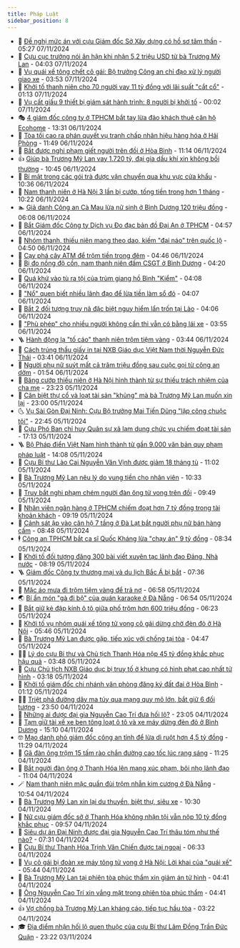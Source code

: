 ```yaml
---
title: Pháp Luật
sidebar_position: 8
---
```


<!-- dantri-phap-luat:START -->
- 🌊 [Đề nghị mức án với cựu Giám đốc Sở Xây dựng có hồ sơ tâm thần](https://dantri.com.vn/phap-luat/de-nghi-muc-an-voi-cuu-giam-doc-so-xay-dung-co-ho-so-tam-than-20241107113745244.htm) - 05:27 07/11/2024
- 🐲 [Cựu cục trưởng nói ân hận khi nhận 5,2 triệu USD từ bà Trương Mỹ Lan](https://dantri.com.vn/phap-luat/cuu-cuc-truong-noi-an-han-khi-nhan-52-trieu-usd-tu-ba-truong-my-lan-20241107105035983.htm) - 04:03 07/11/2024
- 🌁 [Vụ quái xế tông chết cô gái: Bộ trưởng Công an chỉ đạo xử lý người giao xe](https://dantri.com.vn/phap-luat/vu-quai-xe-tong-chet-co-gai-bo-truong-cong-an-chi-dao-xu-ly-nguoi-giao-xe-20241107104902449.htm) - 03:53 07/11/2024
- 🎃 [Khởi tố thanh niên cho 70 người vay 11 tỷ đồng với lãi suất &quot;cắt cổ&quot;](https://dantri.com.vn/phap-luat/khoi-to-thanh-nien-cho-70-nguoi-vay-11-ty-dong-voi-lai-suat-cat-co-20241107080009245.htm) - 01:13 07/11/2024
- 🦅 [Vụ cất giấu 9 thiết bị giám sát hành trình: 8 người bị khởi tố](https://dantri.com.vn/phap-luat/vu-cat-giau-9-thiet-bi-giam-sat-hanh-trinh-8-nguoi-bi-khoi-to-20241106220011337.htm) - 00:02 07/11/2024
- 🎭 [4 giám đốc công ty ở TPHCM bắt tay lừa đảo khách thuê căn hộ Ecohome](https://dantri.com.vn/phap-luat/4-giam-doc-cong-ty-o-tphcm-bat-tay-lua-dao-khach-thue-can-ho-ecohome-20241106200924868.htm) - 13:31 06/11/2024
- 🤗 [Tòa tối cao ra phán quyết vụ tranh chấp nhãn hiệu hàng hóa ở Hải Phòng](https://dantri.com.vn/phap-luat/toa-toi-cao-ra-phan-quyet-vu-tranh-chap-nhan-hieu-hang-hoa-o-hai-phong-20241106182352567.htm) - 11:49 06/11/2024
- 🚀 [Bắt được nghi phạm giết người trên đồi ở Hòa Bình](https://dantri.com.vn/phap-luat/bat-duoc-nghi-pham-giet-nguoi-tren-doi-o-hoa-binh-20241106175439208.htm) - 11:14 06/11/2024
- 👍 [Giúp bà Trương Mỹ Lan vay 1.720 tỷ, đại gia dầu khí xin không bồi thường](https://dantri.com.vn/phap-luat/giup-ba-truong-my-lan-vay-1720-ty-dai-gia-dau-khi-xin-khong-boi-thuong-20241106162633970.htm) - 10:45 06/11/2024
- 🧐 [Bí mật trong các gói trà được vận chuyển qua khu vực cửa khẩu](https://dantri.com.vn/phap-luat/bi-mat-trong-cac-goi-tra-duoc-van-chuyen-qua-khu-vuc-cua-khau-20241106163745927.htm) - 10:36 06/11/2024
- 🫶 [Nam thanh niên ở Hà Nội 3 lần bị cướp, tống tiền trong hơn 1 tháng](https://dantri.com.vn/phap-luat/nam-thanh-nien-o-ha-noi-3-lan-bi-cuop-tong-tien-trong-hon-1-thang-20241106165021241.htm) - 10:22 06/11/2024
- 🏊 [Giả danh Công an Cà Mau lừa nữ sinh ở Bình Dương 120 triệu đồng](https://dantri.com.vn/phap-luat/gia-danh-cong-an-ca-mau-lua-nu-sinh-o-binh-duong-120-trieu-dong-20241106091354584.htm) - 06:08 06/11/2024
- 🌋 [Bắt Giám đốc Công ty Dịch vụ Đo đạc bản đồ Đại An ở TPHCM](https://dantri.com.vn/phap-luat/bat-giam-doc-cong-ty-dich-vu-do-dac-ban-do-dai-an-o-tphcm-20241106113348430.htm) - 04:57 06/11/2024
- 👹 [Nhóm thanh, thiếu niên mang theo dao, kiếm &quot;đại náo&quot; trên quốc lộ](https://dantri.com.vn/phap-luat/nhom-thanh-thieu-nien-mang-theo-dao-kiem-dai-nao-tren-quoc-lo-20241106105117462.htm) - 04:50 06/11/2024
- 🫣 [Cạy phá cây ATM để trộm tiền trong đêm](https://dantri.com.vn/phap-luat/cay-pha-cay-atm-de-trom-tien-trong-dem-20241106112643443.htm) - 04:46 06/11/2024
- 🎃 [Bị đo nồng độ cồn, nam thanh niên đấm CSGT ở Bình Dương](https://dantri.com.vn/phap-luat/bi-do-nong-do-con-nam-thanh-nien-dam-csgt-o-binh-duong-20241106105134213.htm) - 04:20 06/11/2024
- 🌝 [Quá khứ vào tù ra tội của trùm giang hồ Bình &quot;Kiểm&quot;](https://dantri.com.vn/phap-luat/qua-khu-vao-tu-ra-toi-cua-trum-giang-ho-binh-kiem-20241105165756062.htm) - 04:08 06/11/2024
- 🚀 [&quot;Nổ&quot; quen biết nhiều lãnh đạo để lừa tiền làm sổ đỏ](https://dantri.com.vn/phap-luat/no-quen-biet-nhieu-lanh-dao-de-lua-tien-lam-so-do-20241106102241348.htm) - 04:07 06/11/2024
- 🥷 [Bắt 2 đối tượng truy nã đặc biệt nguy hiểm lẩn trốn tại Lào](https://dantri.com.vn/phap-luat/bat-2-doi-tuong-truy-na-dac-biet-nguy-hiem-lan-tron-tai-lao-20241106105419130.htm) - 04:06 06/11/2024
- 👺 [&quot;Phù phép&quot; cho nhiều người không cần thi vẫn có bằng lái xe](https://dantri.com.vn/phap-luat/phu-phep-cho-nhieu-nguoi-khong-can-thi-van-co-bang-lai-xe-20241106094014328.htm) - 03:55 06/11/2024
- 🪜 [Hành động lạ &quot;tố cáo&quot; thanh niên trộm tiệm vàng](https://dantri.com.vn/phap-luat/hanh-dong-la-to-cao-thanh-nien-trom-tiem-vang-20241106094526243.htm) - 03:44 06/11/2024
- 🦄 [Cách trúng thầu giấy in tại NXB Giáo dục Việt Nam thời Nguyễn Đức Thái](https://dantri.com.vn/phap-luat/cach-trung-thau-giay-in-tai-nxb-giao-duc-viet-nam-thoi-nguyen-duc-thai-20241106102159593.htm) - 03:41 06/11/2024
- 🦍 [Người phụ nữ suýt mất cả trăm triệu đồng sau cuộc gọi từ công an dởm](https://dantri.com.vn/phap-luat/nguoi-phu-nu-suyt-mat-ca-tram-trieu-dong-sau-cuoc-goi-tu-cong-an-dom-20241106082635744.htm) - 01:54 06/11/2024
- 🌁 [Băng cướp thiếu niên ở Hà Nội hình thành từ sự thiếu trách nhiệm của cha mẹ](https://dantri.com.vn/phap-luat/bang-cuop-thieu-nien-o-ha-noi-hinh-thanh-tu-su-thieu-trach-nhiem-cua-cha-me-20241106003132191.htm) - 23:23 05/11/2024
- 💯 [Căn biệt thự cổ và loạt tài sản &quot;khủng&quot; mà bà Trương Mỹ Lan muốn xin lại](https://dantri.com.vn/phap-luat/can-biet-thu-co-va-loat-tai-san-khung-ma-ba-truong-my-lan-muon-xin-lai-20241105144647703.htm) - 23:00 05/11/2024
- 🌜 [Vụ Sài Gòn Đại Ninh: Cựu Bộ trưởng Mai Tiến Dũng &quot;lập công chuộc tội&quot;](https://dantri.com.vn/phap-luat/vu-sai-gon-dai-ninh-cuu-bo-truong-mai-tien-dung-lap-cong-chuoc-toi-20241106005715558.htm) - 22:45 05/11/2024
- 👹 [Cựu Phó Ban chỉ huy Quân sự xã lạm dụng chức vụ chiếm đoạt tài sản](https://dantri.com.vn/phap-luat/cuu-pho-ban-chi-huy-quan-su-xa-lam-dung-chuc-vu-chiem-doat-tai-san-20241105211405290.htm) - 17:13 05/11/2024
- 🪜 [Bộ Pháp điển Việt Nam hình thành từ gần 9.000 văn bản quy phạm pháp luật](https://dantri.com.vn/xa-hoi/bo-phap-dien-viet-nam-hinh-thanh-tu-gan-9000-van-ban-quy-pham-phap-luat-20241105203329866.htm) - 14:08 05/11/2024
- 🦩 [Cựu Bí thư Lào Cai Nguyễn Văn Vịnh được giảm 18 tháng tù](https://dantri.com.vn/phap-luat/cuu-bi-thu-lao-cai-nguyen-van-vinh-duoc-giam-18-thang-tu-20241105174404904.htm) - 11:02 05/11/2024
- 💂 [Bà Trương Mỹ Lan nêu lý do vung tiền cho nhân viên](https://dantri.com.vn/phap-luat/ba-truong-my-lan-neu-ly-do-vung-tien-cho-nhan-vien-20241105170541119.htm) - 10:33 05/11/2024
- 💃 [Truy bắt nghi phạm chém người đàn ông tử vong trên đồi](https://dantri.com.vn/phap-luat/truy-bat-nghi-pham-chem-nguoi-dan-ong-tu-vong-tren-doi-20241105162212328.htm) - 09:49 05/11/2024
- 🧐 [Nhân viên ngân hàng ở TPHCM chiếm đoạt hơn 7 tỷ đồng trong tài khoản khách](https://dantri.com.vn/phap-luat/nhan-vien-ngan-hang-o-tphcm-chiem-doat-hon-7-ty-dong-trong-tai-khoan-khach-20241105155430244.htm) - 09:19 05/11/2024
- 🤗 [Cảnh sát ập vào căn hộ 7 tầng ở Đà Lạt bắt người phụ nữ bán hàng cấm](https://dantri.com.vn/phap-luat/canh-sat-ap-vao-can-ho-7-tang-o-da-lat-bat-nguoi-phu-nu-ban-hang-cam-20241105153240206.htm) - 08:48 05/11/2024
- 🕴 [Công an TPHCM bắt ca sĩ Quốc Kháng lừa &quot;chạy án&quot; 9 tỷ đồng](https://dantri.com.vn/phap-luat/cong-an-tphcm-bat-ca-si-quoc-khang-lua-chay-an-9-ty-dong-20241105152937661.htm) - 08:34 05/11/2024
- 🐎 [Khởi tố đối tượng đăng 300 bài viết xuyên tạc lãnh đạo Đảng, Nhà nước](https://dantri.com.vn/phap-luat/khoi-to-doi-tuong-dang-300-bai-viet-xuyen-tac-lanh-dao-dang-nha-nuoc-20241105145203379.htm) - 08:19 05/11/2024
- 🪜 [Giám đốc Công ty thương mại và du lịch Bắc Á bị bắt](https://dantri.com.vn/phap-luat/giam-doc-cong-ty-thuong-mai-va-du-lich-bac-a-bi-bat-20241105143000396.htm) - 07:36 05/11/2024
- 🤭 [Mặc áo mưa đi trộm tiệm vàng để trả nợ](https://dantri.com.vn/phap-luat/mac-ao-mua-di-trom-tiem-vang-de-tra-no-20241105132646759.htm) - 06:58 05/11/2024
- 🌏 [Bí ẩn món &quot;gà đi bộ&quot; của quán karaoke ở Đà Nẵng](https://dantri.com.vn/phap-luat/bi-an-mon-ga-di-bo-cua-quan-karaoke-o-da-nang-20241105132425911.htm) - 06:54 05/11/2024
- 🎃 [Bắt giữ kẻ đập kính ô tô giữa phố trộm hơn 600 triệu đồng](https://dantri.com.vn/phap-luat/bat-giu-ke-dap-kinh-o-to-giua-pho-trom-hon-600-trieu-dong-20241105125233077.htm) - 06:23 05/11/2024
- 🗽 [Khởi tố vụ nhóm quái xế tông tử vong cô gái dừng chờ đèn đỏ ở Hà Nội](https://dantri.com.vn/phap-luat/khoi-to-vu-nhom-quai-xe-tong-tu-vong-co-gai-dung-cho-den-do-o-ha-noi-20241105124117852.htm) - 05:46 05/11/2024
- 🌁 [Bà Trương Mỹ Lan được gặp, tiếp xúc với chồng tại tòa](https://dantri.com.vn/phap-luat/ba-truong-my-lan-duoc-gap-tiep-xuc-voi-chong-tai-toa-20241105112641833.htm) - 04:47 05/11/2024
- 🧑‍💻 [Lý do cựu Bí thư và Chủ tịch Thanh Hóa nộp 45 tỷ đồng khắc phục hậu quả](https://dantri.com.vn/phap-luat/ly-do-cuu-bi-thu-va-chu-tich-thanh-hoa-nop-45-ty-dong-khac-phuc-hau-qua-20241105100207373.htm) - 03:48 05/11/2024
- 🌮 [Cựu Chủ tịch NXB Giáo dục bị truy tố ở khung có hình phạt cao nhất tử hình](https://dantri.com.vn/phap-luat/cuu-chu-tich-nxb-giao-duc-bi-truy-to-o-khung-co-hinh-phat-cao-nhat-tu-hinh-20241105100847739.htm) - 03:18 05/11/2024
- 🤗 [Khởi tố giám đốc chi nhánh văn phòng đăng ký đất đai ở Hòa Bình](https://dantri.com.vn/phap-luat/khoi-to-giam-doc-chi-nhanh-van-phong-dang-ky-dat-dai-o-hoa-binh-20241105074102885.htm) - 01:12 05/11/2024
- 👨‍🏫 [Triệt phá đường dây ma túy qua mạng quy mô lớn, bắt giữ 6 đối tượng](https://dantri.com.vn/phap-luat/triet-pha-duong-day-ma-tuy-qua-mang-quy-mo-lon-bat-giu-6-doi-tuong-20241104224009339.htm) - 23:50 04/11/2024
- 🎉 [Những ai được đại gia Nguyễn Cao Trí đưa hối lộ?](https://dantri.com.vn/phap-luat/nhung-ai-duoc-dai-gia-nguyen-cao-tri-dua-hoi-lo-20241104225705320.htm) - 23:05 04/11/2024
- 🤗 [Tạm giữ tài xế xe ben tông loạt ô tô và xe máy dừng đèn đỏ ở Bình Dương](https://dantri.com.vn/phap-luat/tam-giu-tai-xe-xe-ben-tong-loat-o-to-va-xe-may-dung-den-do-o-binh-duong-20241104211546268.htm) - 15:10 04/11/2024
- 🤓 [Mạo danh phó giám đốc công an tỉnh để lừa dì ruột hơn 4,5 tỷ đồng](https://dantri.com.vn/phap-luat/mao-danh-pho-giam-doc-cong-an-tinh-de-lua-di-ruot-hon-45-ty-dong-20241104171835117.htm) - 11:29 04/11/2024
- 👹 [Gã đàn ông trộm 15 tấm rào chắn đường cao tốc lúc rạng sáng](https://dantri.com.vn/phap-luat/ga-dan-ong-trom-15-tam-rao-chan-duong-cao-toc-luc-rang-sang-20241104181306452.htm) - 11:25 04/11/2024
- 🐘 [Bắt người đàn ông ở Thanh Hóa lên mạng xúc phạm, bôi nhọ lãnh đạo](https://dantri.com.vn/phap-luat/bat-nguoi-dan-ong-o-thanh-hoa-len-mang-xuc-pham-boi-nho-lanh-dao-20241104175208640.htm) - 11:04 04/11/2024
- 🪄 [Nam thanh niên mặc quần đùi trộm nhẫn kim cương ở Đà Nẵng](https://dantri.com.vn/phap-luat/nam-thanh-nien-mac-quan-dui-trom-nhan-kim-cuong-o-da-nang-20241104173703146.htm) - 10:54 04/11/2024
- 💄 [Bà Trương Mỹ Lan xin lại du thuyền, biệt thự, siêu xe](https://dantri.com.vn/phap-luat/ba-truong-my-lan-xin-lai-du-thuyen-biet-thu-sieu-xe-20241104171107395.htm) - 10:30 04/11/2024
- 🐎 [Nữ cựu giám đốc sở ở Thanh Hóa không nhận tội vẫn nộp 10 tỷ đồng khắc phục](https://dantri.com.vn/phap-luat/nu-cuu-giam-doc-so-o-thanh-hoa-khong-nhan-toi-van-nop-10-ty-dong-khac-phuc-20241104164055565.htm) - 09:57 04/11/2024
- 💯 [Siêu dự án Đại Ninh được đại gia Nguyễn Cao Trí thâu tóm như thế nào?](https://dantri.com.vn/phap-luat/sieu-du-an-dai-ninh-duoc-dai-gia-nguyen-cao-tri-thau-tom-nhu-the-nao-20241104134458933.htm) - 07:31 04/11/2024
- 💯 [Cựu Bí thư Thanh Hóa Trịnh Văn Chiến được tại ngoại](https://dantri.com.vn/phap-luat/cuu-bi-thu-thanh-hoa-trinh-van-chien-duoc-tai-ngoai-20241104130249309.htm) - 06:33 04/11/2024
- 🌈 [Vụ cô gái bị đoàn xe máy tông tử vong ở Hà Nội: Lời khai của &quot;quái xế&quot;](https://dantri.com.vn/phap-luat/vu-co-gai-bi-doan-xe-may-tong-tu-vong-o-ha-noi-loi-khai-cua-quai-xe-20241104122753775.htm) - 05:44 04/11/2024
- 🧠 [Bà Trương Mỹ Lan tại phiên tòa phúc thẩm xin giảm án tử hình](https://dantri.com.vn/phap-luat/ba-truong-my-lan-tai-phien-toa-phuc-tham-xin-giam-an-tu-hinh-20241104105131184.htm) - 04:41 04/11/2024
- 🌈 [Ông Nguyễn Cao Trí xin vắng mặt trong phiên tòa phúc thẩm](https://dantri.com.vn/phap-luat/ong-nguyen-cao-tri-xin-vang-mat-trong-phien-toa-phuc-tham-20241104111319787.htm) - 04:41 04/11/2024
- 👍 [Vợ chồng bà Trương Mỹ Lan kháng cáo, tiếp tục hầu tòa](https://dantri.com.vn/phap-luat/vo-chong-ba-truong-my-lan-khang-cao-tiep-tuc-hau-toa-20241104100703994.htm) - 03:22 04/11/2024
- 🎓 [Địa điểm nhận hối lộ quen thuộc của cựu Bí thư Lâm Đồng Trần Đức Quận](https://dantri.com.vn/phap-luat/dia-diem-nhan-hoi-lo-quen-thuoc-cua-cuu-bi-thu-lam-dong-tran-duc-quan-20241104020836370.htm) - 23:22 03/11/2024<!-- dantri-phap-luat:END -->
